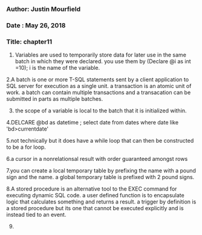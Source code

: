 ### Author: Justin Mourfield
### Date : May 26, 2018
### Title: chapter11

1. Variables are used to temporarily store data for later use in the same batch in which they were declared. you use them by (Declare @i as int =10); i is the name of the variable. 

2.A batch is one or more T-SQL statements sent by a client application to SQL server for execution as a single unit. a transaction is an atomic unit of work. a batch can contain multiple transactions and a transacation can be submitted in parts as multiple batches. 

3. the scope of a variable is local to the batch that it is initialized within.

4.DELCARE @bd as datetime ; select date from dates where date like 'bd>currentdate'

5.not technically but it does have a while loop that can then be constructed to be a for loop.

6.a cursor in a nonrelationsal result with order guaranteed amongst rows

7.you can create a local temporary table by prefixing the name with a pound sign and the name. a global temporary table is prefixed with 2 pound signs.

8.A stored procedure is an alternative tool to the EXEC command for executing dynamic SQL code. a user defined function is to encapsulate logic that calculates something and returns a result. a trigger by definition is a stored procedure but its one that cannot be executed explicitly and is instead tied to an event. 

9.